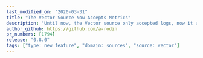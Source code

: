 ```yaml
---
last_modified_on: "2020-03-31"
title: "The Vector Source Now Accepts Metrics"
description: "Until now, the Vector source only accepted logs, now it accepts metrics as well"
author_github: https://github.com/a-rodin
pr_numbers: [1794]
release: "0.8.0"
tags: ["type: new feature", "domain: sources", "source: vector"]
---
```

